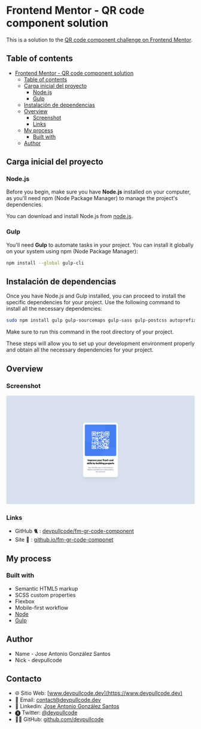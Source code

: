 # Frontend Mentor - QR code component solution

This is a solution to the [QR code component challenge on Frontend Mentor](https://www.frontendmentor.io/challenges/qr-code-component-iux_sIO_H).

## Table of contents

- [Frontend Mentor - QR code component solution](#frontend-mentor---qr-code-component-solution)
  - [Table of contents](#table-of-contents)
  - [Carga inicial del proyecto](#carga-inicial-del-proyecto)
    - [Node.js](#nodejs)
    - [Gulp](#gulp)
  - [Instalación de dependencias](#instalación-de-dependencias)
  - [Overview](#overview)
    - [Screenshot](#screenshot)
    - [Links](#links)
  - [My process](#my-process)
    - [Built with](#built-with)
  - [Author](#author)

## Carga inicial del proyecto

### Node.js
Before you begin, make sure you have **Node.js** installed on your computer, as you'll need npm (Node Package Manager) to manage the project's dependencies.

You can download and install Node.js from [node.js](https://nodejs.org/en).

### Gulp
You'll need **Gulp** to automate tasks in your project. You can install it globally on your system using npm (Node Package Manager):

```bash
npm install --global gulp-cli
```

## Instalación de dependencias
Once you have Node.js and Gulp installed, you can proceed to install the specific dependencies for your project. Use the following command to install all the necessary dependencies:

```bash
sudo npm install gulp gulp-sourcemaps gulp-sass gulp-postcss autoprefixer cssnano sass gulp-avif gulp-webp gulp-imagemin gulp-purgecss @fullhuman/postcss-purgecss gulp-concat @fortawesome/fontawesome-free gulp-uglify gulp-strip-comments --save-dev
```
Make sure to run this command in the root directory of your project.

These steps will allow you to set up your development environment properly and obtain all the necessary dependencies for your project.

## Overview

### Screenshot

![](./build/img/screenshot.png)

### Links

- GitHub 🐈 : [devpullcode/fm-gr-code-component](https://github.com/devpullcode/fm-qr-code-component)
- Site 🔗 : [github.io/fm-gr-code-componet](https://devpullcode.github.io/fm-qr-code-component/)

## My process

### Built with

- Semantic HTML5 markup
- SCSS custom properties
- Flexbox
- Mobile-first workflow
- [Node](https://nodejs.org/es)
- [Gulp](https://gulpjs.com)

## Author
- Name - Jose Antonio González Santos
- Nick - devpullcode

## Contacto
- 🌐 Sitio Web: [www.devpullcode.dev](https://www.devpullcode.dev)
- 📧 Email: contact@devpullcode.dev
- 🔗 Linkedin:  [Jose Antonio González Santos](https://www.linkedin.com/in/jose-antonio-gonzález-santos-884153235?lipi=urn%3Ali%3Apage%3Ad_flagship3_profile_view_base_contact_details%3B22o01BakQ%2Be4Qh5FUTqErg%3D%3D)
- 🅧 Twitter: [@devpullcode](https://twitter.com/devpullcodelive)
- 👨‍💻 GitHub: [github.com/devpullcode](https://github.com/devpullcode)
